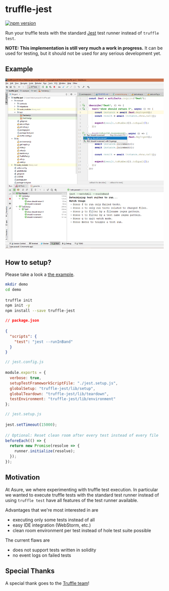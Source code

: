 # truffle-jest

[![npm version](https://badge.fury.io/js/truffle-jest.svg)](https://badge.fury.io/js/truffle-jest)

Run your truffle tests with the standard [Jest](https://jestjs.io/docs/en/configuration)
test runner instead of `truffle test`.

**NOTE: This implementation is still very much a work in progress.** It
can be used for testing, but it should not be used for any
serious development yet.

## Example

![Image of Webstorm and Tests](https://raw.githubusercontent.com/AsureFoundation/truffle-jest/master/screenshot.png)

## How to setup?

Please take a look a [the example](https://github.com/AsureFoundation/truffle-jest/tree/master/example).

```bash
mkdir demo
cd demo

truffle init
npm init -y
npm install --save truffle-jest
```

```json
// package.json

{
  "scripts": {
    "test": "jest --runInBand"
  }
}
```

```js
// jest.config.js

module.exports = {
  verbose: true,
  setupTestFrameworkScriptFile: "./jest.setup.js",
  globalSetup: "truffle-jest/lib/setup",
  globalTeardown: "truffle-jest/lib/teardown",
  testEnvironment: "truffle-jest/lib/environment"
};
```

```js
// jest.setup.js

jest.setTimeout(15000);

// Optional: Reset clean room after every test instead of every file
beforeEach(() => {
  return new Promise(resolve => {
    runner.initialize(resolve);
  });
});
```

## Motivation

At Asure, we where experimenting with truffle test execution. In particular
we wanted to execute truffle tests with the standard test runner instead of
using `truffle test` have all features of the test runner available.

Advantages that we're most interested in are

- executing only some tests instead of all
- easy IDE integration (WebStorm, etc.)
- clean room environment per test instead of hole test suite possible

The current flaws are

- does not support tests written in solidity
- no event logs on failed tests

## Special Thanks

A special thank goes to the [Truffle team](https://truffleframework.com/)!
